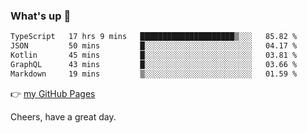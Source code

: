 ### What's up 👋

<!--START_SECTION:waka-->

```txt
TypeScript   17 hrs 9 mins   █████████████████████▒░░░   85.82 %
JSON         50 mins         █░░░░░░░░░░░░░░░░░░░░░░░░   04.17 %
Kotlin       45 mins         █░░░░░░░░░░░░░░░░░░░░░░░░   03.81 %
GraphQL      43 mins         █░░░░░░░░░░░░░░░░░░░░░░░░   03.66 %
Markdown     19 mins         ▒░░░░░░░░░░░░░░░░░░░░░░░░   01.59 %
```

<!--END_SECTION:waka-->

👉 [my GitHub Pages](https://ykzhukian.github.io)

Cheers, have a great day.

